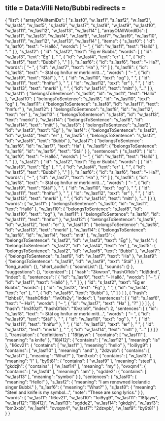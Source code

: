 title = Data:Villi Neto/Bubbi
redirects =
---

{
    "list": {
        "arrayOfAllItemIDs": [
            "s_1asf0",
            "w_1asf1",
            "s_1asf2",
            "w_1asf3",
            "w_1asf4",
            "w_1asf5",
            "s_1asf6",
            "w_1asf7",
            "s_1asf8",
            "w_1asf9",
            "w_1asf10",
            "w_1asf11",
            "w_1asf12",
            "w_1asf13",
            "w_1asf14"
        ],
        "arrayOfAllWordIDs": [
            "w_1asf1",
            "w_1asf3",
            "w_1asf4",
            "w_1asf5",
            "w_1asf7",
            "w_1asf9",
            "w_1asf10",
            "w_1asf11",
            "w_1asf12",
            "w_1asf13",
            "w_1asf14"
        ],
        "items": {
            "s_1asf0": {
                "id": "s_1asf0",
                "text": "– Halló.",
                "words": [
                    "– ",
                    {
                        "id": "w_1asf1",
                        "text": "Halló"
                    },
                    ". "
                ]
            },
            "s_1asf2": {
                "id": "s_1asf2",
                "text": "Ég er Bubbi.",
                "words": [
                    {
                        "id": "w_1asf3",
                        "text": "Ég"
                    },
                    " ",
                    {
                        "id": "w_1asf4",
                        "text": "er"
                    },
                    " ",
                    {
                        "id": "w_1asf5",
                        "text": "Bubbi"
                    },
                    "."
                ]
            },
            "s_1asf6": {
                "id": "s_1asf6",
                "text": "– Ha?",
                "words": [
                    "– ",
                    {
                        "id": "w_1asf7",
                        "text": "Ha"
                    },
                    "?"
                ]
            },
            "s_1asf8": {
                "id": "s_1asf8",
                "text": "– Stál og hnífur er merki mitt...",
                "words": [
                    "– ",
                    {
                        "id": "w_1asf9",
                        "text": "Stál"
                    },
                    " ",
                    {
                        "id": "w_1asf10",
                        "text": "og"
                    },
                    " ",
                    {
                        "id": "w_1asf11",
                        "text": "hnífur"
                    },
                    " ",
                    {
                        "id": "w_1asf12",
                        "text": "er"
                    },
                    " ",
                    {
                        "id": "w_1asf13",
                        "text": "merki"
                    },
                    " ",
                    {
                        "id": "w_1asf14",
                        "text": "mitt"
                    },
                    "..."
                ]
            },
            "w_1asf1": {
                "belongsToSentence": "s_1asf0",
                "id": "w_1asf1",
                "text": "Halló"
            },
            "w_1asf10": {
                "belongsToSentence": "s_1asf8",
                "id": "w_1asf10",
                "text": "og"
            },
            "w_1asf11": {
                "belongsToSentence": "s_1asf8",
                "id": "w_1asf11",
                "text": "hnífur"
            },
            "w_1asf12": {
                "belongsToSentence": "s_1asf8",
                "id": "w_1asf12",
                "text": "er"
            },
            "w_1asf13": {
                "belongsToSentence": "s_1asf8",
                "id": "w_1asf13",
                "text": "merki"
            },
            "w_1asf14": {
                "belongsToSentence": "s_1asf8",
                "id": "w_1asf14",
                "text": "mitt"
            },
            "w_1asf3": {
                "belongsToSentence": "s_1asf2",
                "id": "w_1asf3",
                "text": "Ég"
            },
            "w_1asf4": {
                "belongsToSentence": "s_1asf2",
                "id": "w_1asf4",
                "text": "er"
            },
            "w_1asf5": {
                "belongsToSentence": "s_1asf2",
                "id": "w_1asf5",
                "text": "Bubbi"
            },
            "w_1asf7": {
                "belongsToSentence": "s_1asf6",
                "id": "w_1asf7",
                "text": "Ha"
            },
            "w_1asf9": {
                "belongsToSentence": "s_1asf8",
                "id": "w_1asf9",
                "text": "Stál"
            }
        },
        "sentences": {
            "s_1asf0": {
                "id": "s_1asf0",
                "text": "– Halló.",
                "words": [
                    "– ",
                    {
                        "id": "w_1asf1",
                        "text": "Halló"
                    },
                    ". "
                ]
            },
            "s_1asf2": {
                "id": "s_1asf2",
                "text": "Ég er Bubbi.",
                "words": [
                    {
                        "id": "w_1asf3",
                        "text": "Ég"
                    },
                    " ",
                    {
                        "id": "w_1asf4",
                        "text": "er"
                    },
                    " ",
                    {
                        "id": "w_1asf5",
                        "text": "Bubbi"
                    },
                    "."
                ]
            },
            "s_1asf6": {
                "id": "s_1asf6",
                "text": "– Ha?",
                "words": [
                    "– ",
                    {
                        "id": "w_1asf7",
                        "text": "Ha"
                    },
                    "?"
                ]
            },
            "s_1asf8": {
                "id": "s_1asf8",
                "text": "– Stál og hnífur er merki mitt...",
                "words": [
                    "– ",
                    {
                        "id": "w_1asf9",
                        "text": "Stál"
                    },
                    " ",
                    {
                        "id": "w_1asf10",
                        "text": "og"
                    },
                    " ",
                    {
                        "id": "w_1asf11",
                        "text": "hnífur"
                    },
                    " ",
                    {
                        "id": "w_1asf12",
                        "text": "er"
                    },
                    " ",
                    {
                        "id": "w_1asf13",
                        "text": "merki"
                    },
                    " ",
                    {
                        "id": "w_1asf14",
                        "text": "mitt"
                    },
                    "..."
                ]
            }
        },
        "words": {
            "w_1asf1": {
                "belongsToSentence": "s_1asf0",
                "id": "w_1asf1",
                "text": "Halló"
            },
            "w_1asf10": {
                "belongsToSentence": "s_1asf8",
                "id": "w_1asf10",
                "text": "og"
            },
            "w_1asf11": {
                "belongsToSentence": "s_1asf8",
                "id": "w_1asf11",
                "text": "hnífur"
            },
            "w_1asf12": {
                "belongsToSentence": "s_1asf8",
                "id": "w_1asf12",
                "text": "er"
            },
            "w_1asf13": {
                "belongsToSentence": "s_1asf8",
                "id": "w_1asf13",
                "text": "merki"
            },
            "w_1asf14": {
                "belongsToSentence": "s_1asf8",
                "id": "w_1asf14",
                "text": "mitt"
            },
            "w_1asf3": {
                "belongsToSentence": "s_1asf2",
                "id": "w_1asf3",
                "text": "Ég"
            },
            "w_1asf4": {
                "belongsToSentence": "s_1asf2",
                "id": "w_1asf4",
                "text": "er"
            },
            "w_1asf5": {
                "belongsToSentence": "s_1asf2",
                "id": "w_1asf5",
                "text": "Bubbi"
            },
            "w_1asf7": {
                "belongsToSentence": "s_1asf6",
                "id": "w_1asf7",
                "text": "Ha"
            },
            "w_1asf9": {
                "belongsToSentence": "s_1asf8",
                "id": "w_1asf9",
                "text": "Stál"
            }
        }
    },
    "long_audio": {},
    "short_audio": {
        "soundList": [],
        "sounds": {}
    },
    "suggestions": {},
    "tokenized": [
        {
            "hash": "3kwrxn",
            "hashOfIds": "1dj5dnd",
            "index": 0,
            "sentences": [
                {
                    "id": "s_1asf0",
                    "text": "– Halló.",
                    "words": [
                        "– ",
                        {
                            "id": "w_1asf1",
                            "text": "Halló"
                        },
                        ". "
                    ]
                },
                {
                    "id": "s_1asf2",
                    "text": "Ég er Bubbi.",
                    "words": [
                        {
                            "id": "w_1asf3",
                            "text": "Ég"
                        },
                        " ",
                        {
                            "id": "w_1asf4",
                            "text": "er"
                        },
                        " ",
                        {
                            "id": "w_1asf5",
                            "text": "Bubbi"
                        },
                        "."
                    ]
                }
            ]
        },
        {
            "hash": "1zhbs0",
            "hashOfIds": "1w0fs2y",
            "index": 1,
            "sentences": [
                {
                    "id": "s_1asf6",
                    "text": "– Ha?",
                    "words": [
                        "– ",
                        {
                            "id": "w_1asf7",
                            "text": "Ha"
                        },
                        "?"
                    ]
                }
            ]
        },
        {
            "hash": "1m3f0zf",
            "hashOfIds": "10vzlo9",
            "index": 2,
            "sentences": [
                {
                    "id": "s_1asf8",
                    "text": "– Stál og hnífur er merki mitt...",
                    "words": [
                        "– ",
                        {
                            "id": "w_1asf9",
                            "text": "Stál"
                        },
                        " ",
                        {
                            "id": "w_1asf10",
                            "text": "og"
                        },
                        " ",
                        {
                            "id": "w_1asf11",
                            "text": "hnífur"
                        },
                        " ",
                        {
                            "id": "w_1asf12",
                            "text": "er"
                        },
                        " ",
                        {
                            "id": "w_1asf13",
                            "text": "merki"
                        },
                        " ",
                        {
                            "id": "w_1asf14",
                            "text": "mitt"
                        },
                        "..."
                    ]
                }
            ]
        }
    ],
    "translation": {
        "definitions": {
            "18fjayw": {
                "contains": [
                    "w_1asf11"
                ],
                "meaning": "a knife"
            },
            "18j412j": {
                "contains": [
                    "w_1asf12"
                ],
                "meaning": "is"
            },
            "1i6cv21": {
                "contains": [
                    "w_1asf1"
                ],
                "meaning": "hello"
            },
            "1oi9yg9": {
                "contains": [
                    "w_1asf10"
                ],
                "meaning": "and"
            },
            "2dzvpb": {
                "contains": [
                    "w_1asf7"
                ],
                "meaning": "What?"
            },
            "bm3xob": {
                "contains": [
                    "w_1asf3"
                ],
                "meaning": "I"
            },
            "by9t81": {
                "contains": [
                    "w_1asf9"
                ],
                "meaning": "steel"
            },
            "gkdzjh": {
                "contains": [
                    "w_1asf14"
                ],
                "meaning": "my"
            },
            "ovxqm4": {
                "contains": [
                    "w_1asf4"
                ],
                "meaning": "am"
            },
            "sgdde2": {
                "contains": [
                    "w_1asf13"
                ],
                "meaning": "symbol"
            }
        },
        "sentences": {
            "s_1asf0": {
                "meaning": "Hello!"
            },
            "s_1asf2": {
                "meaning": "I am renowned Icelandic singer Bubbi."
            },
            "s_1asf6": {
                "meaning": "What?"
            },
            "s_1asf8": {
                "meaning": "Steel and knife is my symbol...",
                "note": "These are song lyrics."
            }
        },
        "words": {
            "w_1asf1": "1i6cv21",
            "w_1asf10": "1oi9yg9",
            "w_1asf11": "18fjayw",
            "w_1asf12": "18j412j",
            "w_1asf13": "sgdde2",
            "w_1asf14": "gkdzjh",
            "w_1asf3": "bm3xob",
            "w_1asf4": "ovxqm4",
            "w_1asf7": "2dzvpb",
            "w_1asf9": "by9t81"
        }
    }
}